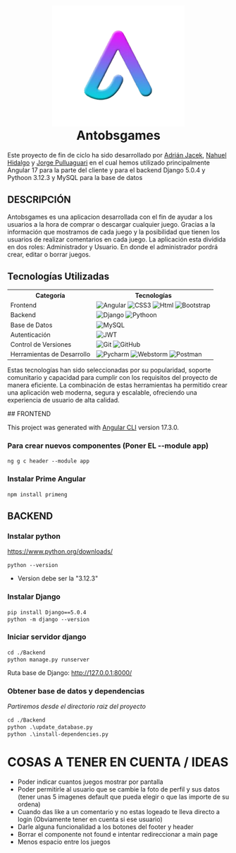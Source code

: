 <p align="center" style="margin-bottom: 0;">
  <img src="Frontend/src/assets/logo.png" width="300">
</p>

<h1 align="center" style="margin-top: 0;">
  Antobsgames
</h1>

Este proyecto de fin de ciclo ha sido desarrollado por [Adrián Jacek](https://github.com/adrinetor86), [Nahuel Hidalgo](https://github.com/adrinetor86) y [Jorge Pulluaguari](https://github.com/adrinetor86) en el cual hemos utilizado principalmente Angular 17 para la parte del cliente y para el backend Django 5.0.4 y Pythoon 3.12.3 y MySQL para la base de datos  
## DESCRIPCIÓN
Antobsgames es una aplicacion desarrollada con el fin de ayudar a los usuarios a la hora de comprar o descargar cualquier juego. Gracias a la información que mostramos de cada juego y la posibilidad que tienen los usuarios de realizar comentarios en cada juego.
La aplicación esta dividida en dos roles: Administrador y Usuario. En donde el administrador pordrá crear, editar o borrar juegos.
## Tecnologías Utilizadas

<table>
  <tr>
    <th>Categoría</th>
    <th>Tecnologías</th>
  </tr>
  <tr>
    <td>Frontend</td>
    <td>
      <img src="https://upload.wikimedia.org/wikipedia/commons/thumb/c/cf/Angular_full_color_logo.svg/512px-Angular_full_color_logo.svg.png" alt="Angular" width="50">
      <img src="https://upload.wikimedia.org/wikipedia/commons/d/d5/CSS3_logo_and_wordmark.svg" alt="CSS3" width="40">
      <img src="https://upload.wikimedia.org/wikipedia/commons/thumb/6/61/HTML5_logo_and_wordmark.svg/512px-HTML5_logo_and_wordmark.svg.png" alt="Html" width="50">
      <img src="https://upload.wikimedia.org/wikipedia/commons/thumb/b/b2/Bootstrap_logo.svg/2560px-Bootstrap_logo.svg.png" alt="Bootstrap" width="50">
    </td>
  </tr>
  <tr>
    <td>Backend</td>
    <td>
      <img src="https://juststickers.in/wp-content/uploads/2016/05/django-badge.png" alt="Django" width="50">
      <img src="https://upload.wikimedia.org/wikipedia/commons/thumb/c/c3/Python-logo-notext.svg/1869px-Python-logo-notext.svg.png" alt="Pythoon" width="50">
    </td>
  </tr>
  <tr>
    <td>Base de Datos</td>
    <td>
      <img src="https://qloudea.com/blog/wp-content/uploads/2022/11/mysql-logo.jpg" alt="MySQL" width="100">
    </td>
  </tr>
  <tr>
    <td>Autenticación</td>
    <td>
      <img src="https://cdn.worldvectorlogo.com/logos/jwt-3.svg" alt="JWT" width="50">
    </td>
  </tr>
  <tr>
    <td>Control de Versiones</td>
    <td>
      <img src="https://git-scm.com/images/logos/downloads/Git-Icon-1788C.png" alt="Git" width="50">
      <img src="https://encrypted-tbn0.gstatic.com/images?q=tbn:ANd9GcQXDgKo9QjWONkzHlgZSjFWISQKPcATfj0Dfw&s" alt="GitHub" width="50">
    </td>
  </tr>
  <tr>
    <td>Herramientas de Desarrollo</td>
    <td>
      <img src="https://seeklogo.com/images/P/pycharm-edu-logo-73119B2E09-seeklogo.com.png" alt="Pycharm" width="50">
      <img src="https://upload.wikimedia.org/wikipedia/commons/thumb/c/c0/WebStorm_Icon.svg/1200px-WebStorm_Icon.svg.png" alt="Webstorm" width="50">
      <img src="https://cdn.worldvectorlogo.com/logos/postman.svg" alt="Postman" width="50">
    </td>
  </tr>
</table>

<p>Estas tecnologías han sido seleccionadas por su popularidad, soporte comunitario y capacidad para cumplir con los requisitos del proyecto de manera eficiente. La combinación de estas herramientas ha permitido crear una aplicación web moderna, segura y escalable, ofreciendo una experiencia de usuario de alta calidad.</p>
## FRONTEND

This project was generated with [Angular CLI](https://github.com/angular/angular-cli) version 17.3.0.  
### Para crear nuevos componentes (Poner EL --module app)
    ng g c header --module app
### Instalar Prime Angular
    npm install primeng

## BACKEND

### Instalar python 
https://www.python.org/downloads/

    python --version
* Version debe ser la "3.12.3"

### Instalar Django
    pip install Django==5.0.4
    python -m django --version

### Iniciar servidor django
    cd ./Backend
    python manage.py runserver

Ruta base de Django: http://127.0.0.1:8000/

### Obtener base de datos y dependencias
*Partiremos desde el directorio raiz del proyecto*

    cd ./Backend
    python .\update_database.py
    python .\install-dependencies.py



# COSAS A TENER EN CUENTA / IDEAS
* Poder indicar cuantos juegos mostrar por pantalla 
* Poder permitirle al usuario que se cambie la foto de perfil y sus datos (tener unas 5 imagenes default que pueda elegir o que las importe de su ordena)
* Cuando das like a un comentario y no estas logeado te lleva directo a login (Obviamente tener en cuenta si ese usuario)
* Darle alguna funcionalidad a los botones del footer y header
* Borrar el componente not found e intentar redireccionar a main page
* Menos espacio entre los juegos
